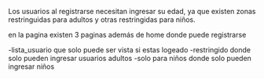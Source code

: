 Los usuarios al registrarse necesitan ingresar su edad, ya que existen zonas restringuidas para adultos y otras 
restringidas para niños.

en la pagina existen 3 paginas además de home donde puede registrarse

-lista_usuario que solo puede ser vista si estas logeado
-restringido donde solo pueden ingresar usuarios adultos
-solo para niños donde solo pueden ingresar niños

